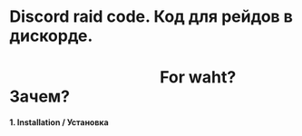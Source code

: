 # Discord raid code. Код для рейдов в дискорде.

#                                         For waht? Зачем?

#### 1. Installation / Установка

